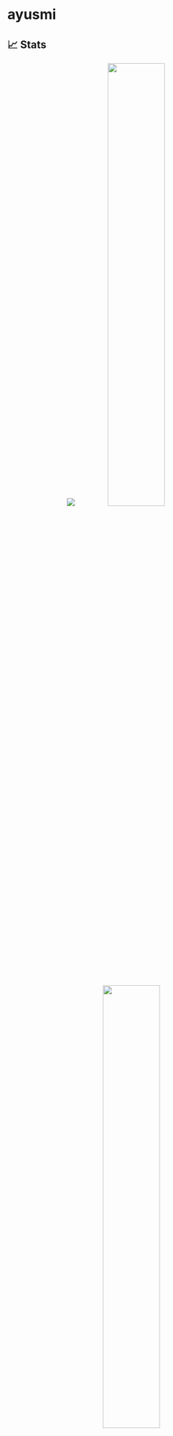 # ayusmi

## 📈 Stats
<p align="center">
	<img src="https://activity-graph.herokuapp.com/graph?username=ayushmi173&bg_color=0f2d3d&color=1cadfb&line=1cadfb&point=1cadfb&area=true&hide_border=true">
  <img width="48%" src="https://github-readme-stats.vercel.app/api?username=ayushmi17&show_icons=true&theme=tokyonight" />
  <img width="48%" src="https://github-readme-streak-stats.herokuapp.com/?user=ayushmi17&theme=tokyonight" />
 </p>
